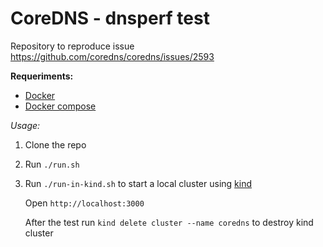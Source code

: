 # CoreDNS - dnsperf test

Repository to reproduce issue https://github.com/coredns/coredns/issues/2593

**Requeriments:**

- [Docker](https://docs.docker.com/install/)
- [Docker compose](https://docs.docker.com/compose/install/)

*Usage:*

1. Clone the repo
2. Run `./run.sh`

3. Run `./run-in-kind.sh` to start a local cluster using [kind](https://github.com/kubernetes-sigs/kind)

   Open `http://localhost:3000`

   After the test run `kind delete cluster --name coredns` to destroy kind cluster